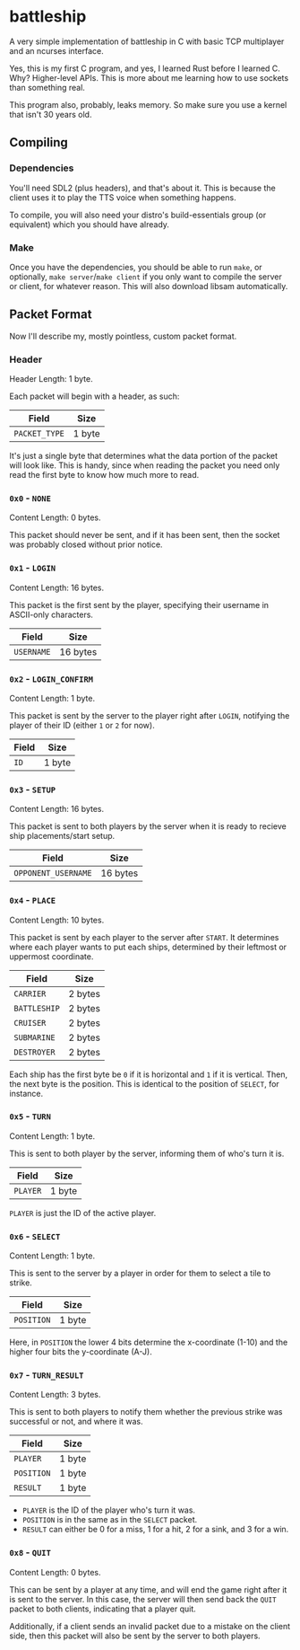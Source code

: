 # battleship

A very simple implementation of battleship in C with basic TCP multiplayer and an ncurses interface.

Yes, this is my first C program, and yes, I learned Rust before I learned C.
Why? Higher-level APIs. This is more about me learning how to use sockets than something real.

This program also, probably, leaks memory. So make sure you use a kernel that isn't 30 years old.

## Compiling

### Dependencies

You'll need SDL2 (plus headers), and that's about it. This is because the client uses it to
play the TTS voice when something happens.

To compile, you will also need your distro's build-essentials group (or equivalent) which you should have already.

### Make

Once you have the dependencies, you should be able to run `make`, or optionally, `make server`/`make client` if you
only want to compile the server or client, for whatever reason. This will also download libsam automatically.

## Packet Format

Now I'll describe my, mostly pointless, custom packet format.

### Header

Header Length: 1 byte.

Each packet will begin with a header, as such:

| Field         | Size   |
| ------------- | ------ |
| `PACKET_TYPE` | 1 byte |

It's just a single byte that determines what the data portion of the packet will look like.
This is handy, since when reading the packet you need only read the first byte to know
how much more to read.

### `0x0` - `NONE`

Content Length: 0 bytes.

This packet should never be sent, and if it has been sent, then the socket was probably closed without prior notice.

### `0x1` - `LOGIN`

Content Length: 16 bytes.

This packet is the first sent by the player, specifying their username in ASCII-only characters. 

| Field      | Size     |
| ---------- | -------- |
| `USERNAME` | 16 bytes |

### `0x2` - `LOGIN_CONFIRM`

Content Length: 1 byte.

This packet is sent by the server to the player right after `LOGIN`, notifying the player of their ID (either `1` or `2` for now). 

| Field | Size   |
| ----- | ------ |
| `ID`  | 1 byte |

### `0x3` - `SETUP`

Content Length: 16 bytes.

This packet is sent to both players by the server when it is ready to recieve ship placements/start setup.

| Field               | Size     |
| ------------------- | -------- |
| `OPPONENT_USERNAME` | 16 bytes |

### `0x4` - `PLACE`

Content Length: 10 bytes.

This packet is sent by each player to the server after `START`.
It determines where each player wants to put each ships, determined by their leftmost or uppermost coordinate.

| Field        | Size   |
| ------------ | ------ |
| `CARRIER`    | 2 bytes |
| `BATTLESHIP` | 2 bytes |
| `CRUISER`    | 2 bytes |
| `SUBMARINE`  | 2 bytes |
| `DESTROYER`  | 2 bytes |

Each ship has the first byte be `0` if it is horizontal and `1` if it is vertical.
Then, the next byte is the position. This is identical to the position of `SELECT`, for instance.

### `0x5` - `TURN`

Content Length: 1 byte.

This is sent to both player by the server, informing them of who's turn it is.

| Field      | Size   |
| ---------- | ------ |
| `PLAYER`   | 1 byte |

`PLAYER` is just the ID of the active player.

### `0x6` - `SELECT`

Content Length: 1 byte.

This is sent to the server by a player in order for them to select a tile to strike.

| Field      | Size   |
| ---------- | ------ |
| `POSITION` | 1 byte |

Here, in `POSITION` the lower 4 bits determine the x-coordinate (1-10) and the higher four bits the y-coordinate (A-J).

### `0x7` - `TURN_RESULT`

Content Length: 3 bytes.

This is sent to both players to notify them whether the previous strike was successful or not, and where it was.

| Field      | Size   |
| ---------- | ------ |
| `PLAYER`   | 1 byte |
| `POSITION` | 1 byte |
| `RESULT`   | 1 byte |

- `PLAYER` is the ID of the player who's turn it was.
- `POSITION` is in the same as in the `SELECT` packet.
- `RESULT` can either be 0 for a miss, 1 for a hit, 2 for a sink, and 3 for a win.

### `0x8` - `QUIT`

Content Length: 0 bytes.

This can be sent by a player at any time, and will end the game right after it is sent to the server.
In this case, the server will then send back the `QUIT` packet to both clients, indicating that a player quit.

Additionally, if a client sends an invalid packet due to a mistake on the client side, then this packet will also
be sent by the server to both players.
